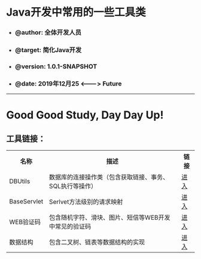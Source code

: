 <h1>Java开发中常用的一些工具类</h1>
<ul>
	<li><h3>@author: 全体开发人员</h3></li>
	<li><h3>@target: 简化Java开发</h3></li>
	<li><h3>@version: 1.0.1-SNAPSHOT</h3></li>
	<li><h3>@date:  2019年12月25  <--->  Future</h3></li>
</ul><hr/>

<h1>Good Good Study, Day Day Up!</h1>

<h2>工具链接：</h2>
	<table>
		<tr>
			<th>名称</th>
			<th>描述</th>
			<th>链接</th>
		</tr>
		<tr>
			<td> DBUtils </td>
			<td> 数据库的连接操作类（包含获取链接、事务、SQL执行等操作） </td>
			<td><a href="https://github.com/XDD288/commons/tree/master/src/main/java/cn/xdd/utils/db">     进入   </a></td>
		</tr>
		<tr>
			<td> BaseServlet </td>
			<td>Serlvet方法级别的请求映射</td>
			<td><a href="https://github.com/XDD288/commons/tree/master/src/main/java/cn/xdd/utils/servlet">进入</a></td>
		</tr>
		<tr>
			<td> WEB验证码</td>
			<td> 包含随机字符、滑块、图片、短信等WEB开发中常见的验证码 </td>
			<td><a href="https://github.com/XDD288/commons/tree/master/src/main/java/cn/xdd/utils/vcode">进入</a></td>
		</tr>
		<tr>
			<td>数据结构</td>
			<td>包含二叉树、链表等数据结构的实现</td>
			<td><a href="https://github.com/XDD288/commons/tree/master/src/main/java/cn/xdd/utils/structure">进入</a></td>
		</tr>
	</table>
	
